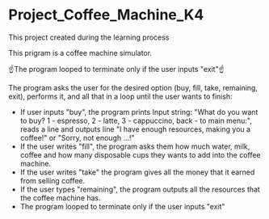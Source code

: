 # Project_Coffee_Machine_K4
This project created during the learning process 

This prigram is a coffee machine simulator.

☝️The program looped to terminate only if 
the user inputs "exit"☝️

The program asks the user for the desired 
option (buy, fill, take, remaining, exit), 
performs it, and all that in a loop until 
the user wants to finish:
- If user inputs "buy", the program prints 
Input string: "What do you want to buy? 
1 - espresso, 2 - latte, 3 - cappuccino, 
back - to main menu:", reads a line and 
outputs line "I have enough resources, 
making you a coffee!" or "Sorry, not 
enough ...!"
- If the user writes "fill", the program 
asks them how much water, milk, coffee and 
how many disposable cups they wants to add 
into the coffee machine.
- If the user writes "take" the program 
gives all the money that it earned from 
selling coffee.
- If the user types "remaining", the program 
outputs all the resources that the coffee 
machine has.
- The program looped to terminate only if 
the user inputs "exit"

